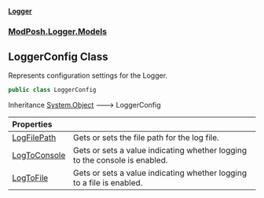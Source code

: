 #### [Logger](index.md 'index')
### [ModPosh.Logger.Models](ModPosh.Logger.Models.md 'ModPosh.Logger.Models')

## LoggerConfig Class

Represents configuration settings for the Logger.

```csharp
public class LoggerConfig
```

Inheritance [System.Object](https://docs.microsoft.com/en-us/dotnet/api/System.Object 'System.Object') &#129106; LoggerConfig

| Properties | |
| :--- | :--- |
| [LogFilePath](ModPosh.Logger.Models.LoggerConfig.LogFilePath.md 'ModPosh.Logger.Models.LoggerConfig.LogFilePath') | Gets or sets the file path for the log file. |
| [LogToConsole](ModPosh.Logger.Models.LoggerConfig.LogToConsole.md 'ModPosh.Logger.Models.LoggerConfig.LogToConsole') | Gets or sets a value indicating whether logging to the console is enabled. |
| [LogToFile](ModPosh.Logger.Models.LoggerConfig.LogToFile.md 'ModPosh.Logger.Models.LoggerConfig.LogToFile') | Gets or sets a value indicating whether logging to a file is enabled. |
